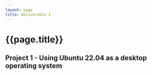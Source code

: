 ```yaml
---
layout: page
title: Deliverable 1
---
```


# {{page.title}}

## Project 1 - Using Ubuntu 22.04 as a desktop operating system


